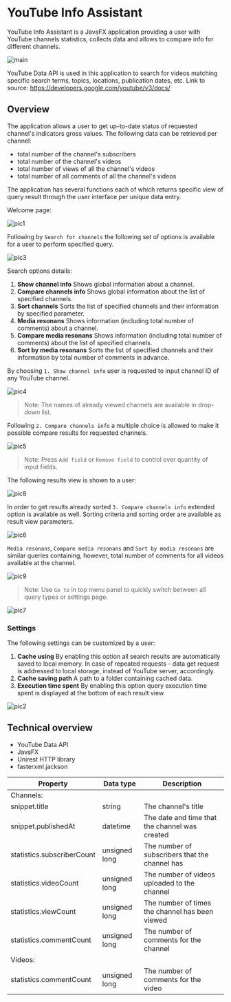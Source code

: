 # YouTube Info Assistant

YouTube Info Assistant is a JavaFX application providing a user with YouTube channels statistics, collects data and allows to compare info for different channels.

![main](images/main.png)

YouTube Data API is used in this application to search for videos matching specific search terms, topics, locations, publication dates, etc.
Link to source: https://developers.google.com/youtube/v3/docs/

## Overview

The application allows a user to get up-to-date status of requested channel's indicators gross values. The following data can be retrieved per channel:
- total number of the channel's subscribers
- total number of the channel's videos
- total number of views of all the channel's videos
- total number of all comments of all the channel's videos

The application has several functions each of which returns specific view of query result through the user interface per unique data entry.

Welcome page:

![pic1](images/pic1.png)

Following by `Search for channels` the following set of options is available for a  user to perform specified query.

![pic3](images/pic3.png)

Search options details:
1. **Show channel info**
   Shows global information about a channel.
2. **Compare channels info**
    Shows global information about the list of specified channels.
3. **Sort channels**
    Sorts the list of specified channels and their information by specified parameter.
4. **Media resonans**
    Shows information (including total number of comments) about a channel.
5. **Compare media resonans**
    Shows information (including total number of comments) about the list of specified channels.
6. **Sort by media resonans**
    Sorts the list of specified channels and their information by total number of comments in advance.

By choosing `1. Show channel info` user is requested to input channel ID of any YouTube channel.

![pic4](images/pic4.png)

> Note: The names of already viewed channels are available in drop-down list.

Following `2. Compare channels info` a multiple choice is allowed to make it possible compare results for requested channels.

![pic5](images/pic5.png)

> Note: Press `Add field` or `Remove field` to control over quantity of input fields.

The following results view is shown to a user:

![pic8](images/pic8.png)

In order to get results already sorted  `3. Compare channels info` extended option is available as well. Sorting criteria and sorting order are available as result view parameters.

![pic6](images/pic6.png)

`Media resonans`, `Compare media resonans` and `Sort by media resonans` are similar queries containing, however, total number of comments for all videos available at the channel.

![pic9](images/pic9.png)

> Note: Use `Go to` in top menu panel to quickly switch between all query types or settings page.

![pic7](images/pic7.png)

### Settings
The following settings can be customized by a user:
1. **Cache using**
    By enabling this option all search results are automatically saved to local memory. In case of repeated requests - data get request is addressed to local storage, instead of YouTube server, accordingly.
2. **Cache saving path**
    A path to a folder containing cached data.
3. **Execution time spent**
    By enabling this option query execution time spent is displayed at the bottom of each result view.

![pic2](images/pic2.png)

## Technical overview
- YouTube Data API
- JavaFX
- Unirest HTTP library
- fasterxml.jackson



| Property                   | Data type     | Description                                     |
|----------------------------|---------------|-------------------------------------------------|
| Channels:                   |               |                                                 |
| snippet.title              | string        | The channel's title                             |
| snippet.publishedAt        | datetime      | The date and time that the channel was created  |
| statistics.subscriberCount | unsigned long | The number of subscribers that the channel has  |
| statistics.videoCount      | unsigned long | The number of videos uploaded to the channel    |
| statistics.viewCount       | unsigned long | The number of times the channel has been viewed |
| statistics.commentCount    | unsigned long | The number of comments for the channel          |
| Videos:                     |               |                                                 |
| statistics.commentCount    | unsigned long | The number of comments for the video            |
